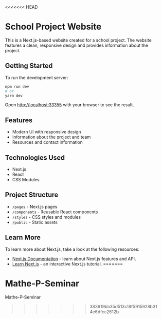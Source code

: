 <<<<<<< HEAD
# School Project Website

This is a Next.js-based website created for a school project. The website features a clean, responsive design and provides information about the project.

## Getting Started

To run the development server:

```bash
npm run dev
# or
yarn dev
```

Open [http://localhost:33355](http://localhost:33355) with your browser to see the result.

## Features

- Modern UI with responsive design
- Information about the project and team
- Resources and contact information

## Technologies Used

- Next.js
- React
- CSS Modules

## Project Structure

- `/pages` - Next.js pages
- `/components` - Reusable React components
- `/styles` - CSS styles and modules
- `/public` - Static assets

## Learn More

To learn more about Next.js, take a look at the following resources:

- [Next.js Documentation](https://nextjs.org/docs) - learn about Next.js features and API.
- [Learn Next.js](https://nextjs.org/learn) - an interactive Next.js tutorial. 
=======
# Mathe-P-Seminar
Mathe-P-Seminar
>>>>>>> 383919bb35d513c18f5915928b314e6dfcc2612b
